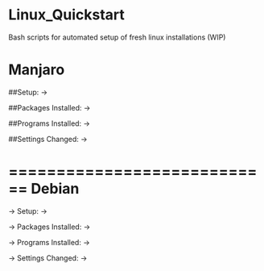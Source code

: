 # Linux_Quickstart
Bash scripts for automated setup of fresh linux installations (WIP)

# Manjaro
##Setup:
          ->

##Packages Installed:
          -> 

##Programs Installed:
          -> 

##Settings Changed:
          ->

============================
          Debian
============================
  -> Setup:
    ->

  -> Packages Installed:
    -> 

  -> Programs Installed:
    -> 

  -> Settings Changed:
    ->
